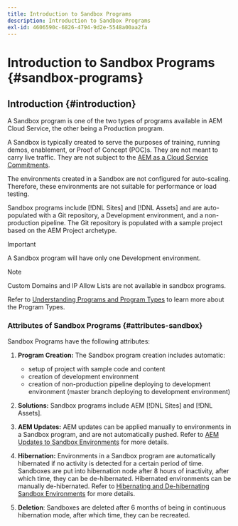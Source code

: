 ```yaml
---
title: Introduction to Sandbox Programs 
description: Introduction to Sandbox Programs
exl-id: 4606590c-6826-4794-9d2e-5548a00aa2fa
---
```

# Introduction to Sandbox Programs {#sandbox-programs}

## Introduction {#introduction}

A Sandbox program is one of the two types of programs available in AEM Cloud Service, the other being a Production program. 

A Sandbox is typically created to serve the purposes of training, running demos, enablement, or Proof of Concept (POC)s. They are not meant to carry live traffic. They are not subject to the [AEM as a Cloud Service Commitments](https://www.adobe.com/legal/service-commitments.html).

The environments created in a Sandbox are not configured for auto-scaling. Therefore, these environments are not suitable for performance or load testing.

Sandbox programs include [!DNL Sites] and [!DNL Assets] and are auto-populated with a Git repository, a Development environment, and a non-production pipeline.  The Git repository is populated with a sample project based on the AEM Project archetype.

>[!IMPORTANT]
>A Sandbox program will have only one Development environment.

>[!NOTE]
>Custom Domains and IP Allow Lists are not available in sandbox programs.

Refer to [Understanding Programs and Program Types](https://experienceleague.adobe.com/docs/experience-manager-cloud-service/implementing/using-cloud-manager/understand-program-types.html?lang=en) to learn more about the Program Types.

### Attributes of Sandbox Programs {#attributes-sandbox}

Sandbox Programs have the following attributes:

1. **Program Creation:** The Sandbox program creation includes automatic:
   * setup of project with sample code and content
   * creation of development environment
   * creation of non-production pipeline deploying to development environment (master branch deploying to development environment)
 
1. **Solutions:** Sandbox programs include AEM [!DNL Sites] and [!DNL Assets].

1. **AEM Updates:** AEM updates can be applied manually to environments in a Sandbox program, and are not automatically pushed.
   Refer to [AEM Updates to Sandbox Environments](/help/implementing/cloud-manager/getting-access-to-aem-in-cloud/hibernating-de-hibernating-sandbox-environments.md#aem-updates-sandbox) for more details.

1. **Hibernation:** Environments in a Sandbox program are automatically hibernated if no activity is detected for a certain period of time. Sandboxes are put into hibernation node after 8 hours of inactivity, after which time, they can be de-hibernated. Hibernated environments can be manually de-hibernated.
   Refer to [Hibernating and De-hibernating Sandbox Environments](/help/implementing/cloud-manager/getting-access-to-aem-in-cloud/hibernating-de-hibernating-sandbox-environments.md) for more details.

1. **Deletion**: Sandboxes are deleted after 6 months of being in continuous hibernation mode, after which time, they can be recreated.
